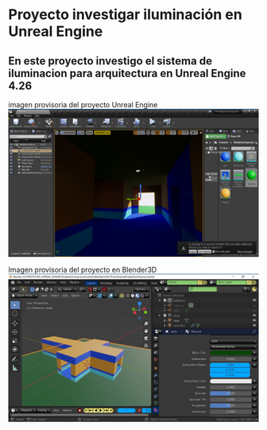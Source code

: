 # Proyecto investigar iluminación en Unreal Engine

## En este proyecto investigo el sistema de iluminacion para arquitectura en Unreal Engine 4.26
imagen provisoria del proyecto Unreal Engine
![ArquitecturaVisualizacionUnrealEngine](https://github.com/kone9/PruebaIluminacionENUnrealEngine/blob/main/Portada.jpg)

Imagen provisoria del proyecto en Blender3D
![ArquitecturaVisualizacionModeloBlender3D](https://github.com/kone9/PruebaIluminacionENUnrealEngine/blob/main/PortadaBlender3D.jpg)